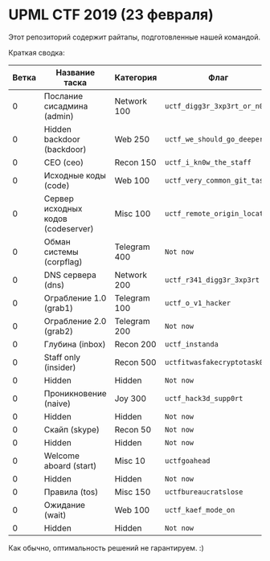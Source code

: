 # UPML CTF 2019 (23 февраля)

Этот репозиторий содержит райтапы, подготовленные нашей командой.

Краткая сводка:

| Ветка | Название таска | Категория | Флаг |
| --- | --- | --- | ---- |
| 0 | Послание сисадмина (admin) | Network 100 | `uctf_digg3r_3xp3rt_or_n0t` |
| 0 | Hidden backdoor (backdoor) | Web 250 | `uctf_we_should_go_deeper` |
| 0 | CEO (ceo) | Recon 150 | `uctf_i_kn0w_the_staff` |
| 0 | Исходные коды (code) | Web 100 | `uctf_very_common_git_task` |
| 0 | Сервер исходных кодов (codeserver) | Misc 100 | `uctf_remote_origin_located` |
| 0 | Обман системы (corpflag) | Telegram 400 | `Not now` |
| 0 | DNS сервера (dns) | Network 200 | `uctf_r341_digg3r_3xp3rt` |
| 0 | Ограбление 1.0 (grab1) | Telegram 100 | `uctf_o_v1_hacker` |
| 0 | Ограбление 2.0 (grab2) | Telegram 200 | `Not now` |
| 0 | Глубина (inbox) | Recon 200 | `uctf_instanda` |
| 0 | Staff only (insider) | Recon 500 | `uctfitwasfakecryptotask0` |
| 0 | Hidden | Hidden | `Not now` |
| 0 | Проникновение (naive) | Joy 300 | `uctf_hack3d_supp0rt` |
| 0 | Hidden | Hidden | `Not now` |
| 0 | Скайп (skype) | Recon 50 | `Not now` |
| 0 | Hidden | Hidden | `Not now` |
| 0 | Welcome aboard (start) | Misc 10 | `uctfgoahead` |
| 0 | Hidden | Hidden | `Not now` |
| 0 | Правила (tos) | Misc 150 | `uctfbureaucratslose` |
| 0 | Ожидание (wait) | Web 100 | `uctf_kaef_mode_on` |
| 0 | Hidden | Hidden | `Not now` |

Как обычно, оптимальность решений не гарантируем. :)
